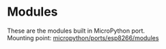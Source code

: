 # Modules

These are the modules built in MicroPython port.  
Mounting point: [micropython/ports/esp8266/modules](https://github.com/micropython/micropython/tree/master/ports/esp8266/modules)
